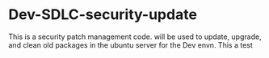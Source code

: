 # Dev-SDLC-security-update
This is a security patch management code. will be used to update, upgrade, and clean old packages in the ubuntu server for the Dev envn. 
This a test
